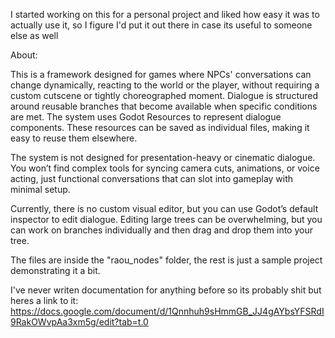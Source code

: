 I started working on this for a personal project and liked how easy it was to actually use it, so I figure I'd put it out there in case its useful to someone else as well


About:

This is a framework designed for games where NPCs' conversations can change dynamically, reacting to the world or the player, without requiring a custom cutscene or tightly choreographed moment. Dialogue is structured around reusable branches that become available when specific conditions are met.
The system uses Godot Resources to represent dialogue components. These resources can be saved as individual files, making it easy to reuse them elsewhere. 

The system is not designed for presentation-heavy or cinematic dialogue. You won’t find complex tools for syncing camera cuts, animations, or voice acting, just functional conversations that can slot into gameplay with minimal setup.

Currently, there is no custom visual editor, but you can use Godot’s default inspector to edit dialogue. Editing large trees can be overwhelming, but you can work on branches individually and then drag and drop them into your tree.


The files are inside the "raou_nodes" folder, the rest is just a sample project demonstrating it a bit.

I've never writen documentation for anything before so its probably shit but heres a link to it:
https://docs.google.com/document/d/1Qnnhuh9sHmmGB_JJ4gAYbsYFSRdI9RakOWvpAa3xm5g/edit?tab=t.0
